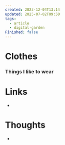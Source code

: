 ```yaml
---
created: 2023-12-04T13:14
updated: 2025-07-02T09:50
tags:
  - article
  - digital-garden
Finished: false
---
```


# Clothes

### Things I like to wear

# Links
- 

# Thoughts 
- 


